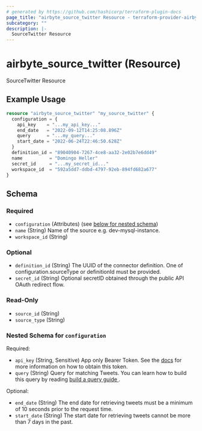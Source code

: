```yaml
---
# generated by https://github.com/hashicorp/terraform-plugin-docs
page_title: "airbyte_source_twitter Resource - terraform-provider-airbyte"
subcategory: ""
description: |-
  SourceTwitter Resource
---
```


# airbyte_source_twitter (Resource)

SourceTwitter Resource

## Example Usage

```terraform
resource "airbyte_source_twitter" "my_source_twitter" {
  configuration = {
    api_key    = "...my_api_key..."
    end_date   = "2022-09-12T14:25:08.896Z"
    query      = "...my_query..."
    start_date = "2022-06-24T22:46:50.628Z"
  }
  definition_id = "89040904-7267-4ce8-aa32-2e02b7e6dd49"
  name          = "Domingo Heller"
  secret_id     = "...my_secret_id..."
  workspace_id  = "592a5dd7-ddbd-4797-92eb-894fd682a677"
}
```

<!-- schema generated by tfplugindocs -->
## Schema

### Required

- `configuration` (Attributes) (see [below for nested schema](#nestedatt--configuration))
- `name` (String) Name of the source e.g. dev-mysql-instance.
- `workspace_id` (String)

### Optional

- `definition_id` (String) The UUID of the connector definition. One of configuration.sourceType or definitionId must be provided.
- `secret_id` (String) Optional secretID obtained through the public API OAuth redirect flow.

### Read-Only

- `source_id` (String)
- `source_type` (String)

<a id="nestedatt--configuration"></a>
### Nested Schema for `configuration`

Required:

- `api_key` (String, Sensitive) App only Bearer Token. See the <a href="https://developer.twitter.com/en/docs/authentication/oauth-2-0/bearer-tokens">docs</a> for more information on how to obtain this token.
- `query` (String) Query for matching Tweets. You can learn how to build this query by reading <a href="https://developer.twitter.com/en/docs/twitter-api/tweets/search/integrate/build-a-query"> build a query guide </a>.

Optional:

- `end_date` (String) The end date for retrieving tweets must be a minimum of 10 seconds prior to the request time.
- `start_date` (String) The start date for retrieving tweets cannot be more than 7 days in the past.


